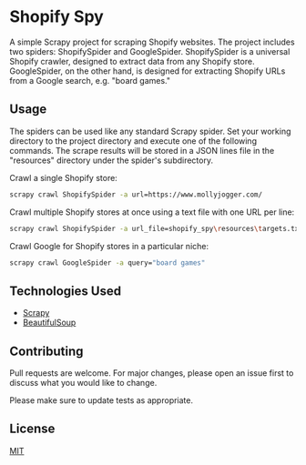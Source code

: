 # Shopify Spy
A simple Scrapy project for scraping Shopify websites. The project includes two spiders: ShopifySpider and GoogleSpider. ShopifySpider is a universal Shopify crawler, designed to extract data from any Shopify store. GoogleSpider, on the other hand, is designed for extracting Shopify URLs from a Google search, e.g. "board games."

## Usage
The spiders can be used like any standard Scrapy spider. Set your working directory to the project directory and execute one of the following commands. The scrape results will be stored in a JSON lines file in the "resources" directory under the spider's subdirectory.

Crawl a single Shopify store:
```bash
scrapy crawl ShopifySpider -a url=https://www.mollyjogger.com/
```
Crawl multiple Shopify stores at once using a text file with one URL per line:
```bash
scrapy crawl ShopifySpider -a url_file=shopify_spy\resources\targets.txt
```
Crawl Google for Shopify stores in a particular niche:
```bash
scrapy crawl GoogleSpider -a query="board games"
```
## Technologies Used
* [Scrapy](https://docs.scrapy.org/en/latest/index.html)
* [BeautifulSoup](https://www.crummy.com/software/BeautifulSoup/bs4/doc/)

## Contributing
Pull requests are welcome. For major changes, please open an issue first to discuss what you would like to change.

Please make sure to update tests as appropriate.

## License
[MIT](https://choosealicense.com/licenses/mit/)
